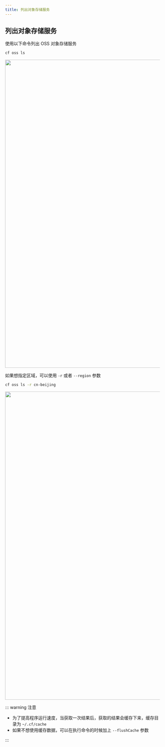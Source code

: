 ```yaml
---
title: 列出对象存储服务
---
```


## 列出对象存储服务

使用以下命令列出 OSS 对象存储服务

```bash
cf oss ls
```

   <img width="1000" src="/img/1656595120.png">

如果想指定区域，可以使用 `-r` 或者 `--region` 参数

```bash
cf oss ls -r cn-beijing
```

   <img width="1000" src="/img/1656598124.png">

::: warning 注意

* 为了提高程序运行速度，当获取一次结果后，获取的结果会缓存下来，缓存目录为 `~/.cf/cache`
* 如果不想使用缓存数据，可以在执行命令的时候加上 `--flushCache` 参数

::: 

<script>
export default {
    mounted () {
      this.$page.lastUpdated = "2022年6月30日"
    }
  }
</script>